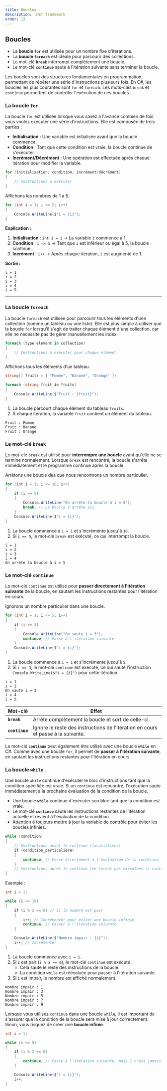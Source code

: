 ```yaml
---
title: Boucles
description: .NET framework
order: 12
---
```


## Boucles

- La **boucle `for`** est utilisée pour un nombre fixe d'itérations.
- La **boucle `foreach`** est idéale pour parcourir des collections.
- Le mot-clé **`break`** interrompt complètement une boucle.
- Le mot-clé **`continue`** saute à l'itération suivante sans terminer la boucle.

Les boucles sont des structures fondamentales en programmation, permettant de répéter une série d'instructions plusieurs fois. En C#, les boucles les plus courantes sont `for` et `foreach`. Les mots-clés `break` et `continue` permettent de contrôler l'exécution de ces boucles.



### La boucle `for`

La boucle `for` est utilisée lorsque vous savez à l'avance combien de fois vous voulez exécuter une série d'instructions. Elle est composée de trois parties :
- **Initialisation** : Une variable est initialisée avant que la boucle commence.
- **Condition** : Tant que cette condition est vraie, la boucle continue de s'exécuter.
- **Incrément/Décrément** : Une opération est effectuée après chaque itération pour modifier la variable.

```csharp
for (initialisation; condition; incrément/décrément)
{
    // Instructions à exécuter
}
```

Affichons les nombres de 1 à 5.

```csharp
for (int i = 1; i <= 5; i++)
{
    Console.WriteLine($"i = {i}");
}
```

**Explication :**
1. **Initialisation** : `int i = 1` → La variable `i` commence à 1.
2. **Condition** : `i <= 5` → Tant que `i` est inférieur ou égal à 5, la boucle continue.
3. **Incrément** : `i++` → Après chaque itération, `i` est augmenté de 1.

**Sortie :**
```
i = 1
i = 2
i = 3
i = 4
i = 5
```

---

### La boucle `foreach`

La boucle `foreach` est utilisée pour parcourir tous les éléments d'une collection (comme un tableau ou une liste). Elle est plus simple à utiliser que la boucle `for` lorsqu'il s'agit de traiter chaque élément d'une collection, car elle ne nécessite pas de gérer manuellement les index.

```csharp
foreach (type element in collection)
{
    // Instructions à exécuter pour chaque élément
}
```

Affichons tous les éléments d'un tableau.

```csharp
string[] fruits = { "Pomme", "Banane", "Orange" };

foreach (string fruit in fruits)
{
    Console.WriteLine($"Fruit : {fruit}");
}
```

1. La boucle parcourt chaque élément du tableau `fruits`.
2. À chaque itération, la variable `fruit` contient un élément du tableau.

```
Fruit : Pomme
Fruit : Banane
Fruit : Orange
```


### Le mot-clé `break`

Le mot-clé `break` est utilisé pour **interrompre une boucle** avant qu'elle ne se termine normalement. Lorsque `break` est rencontré, la boucle s'arrête immédiatement et le programme continue après la boucle.

Arrêtons une boucle dès que nous rencontrons un nombre particulier.

```csharp
for (int i = 1; i <= 10; i++)
{
    if (i == 5)
    {
        Console.WriteLine("On arrête la boucle à i = 5");
        break; // La boucle s'arrête ici
    }
    Console.WriteLine($"i = {i}");
}
```

1. La boucle commence à `i = 1` et s'incrémente jusqu'à `10`.
2. Si `i == 5`, le mot-clé `break` est exécuté, ce qui interrompt la boucle.

```
i = 1
i = 2
i = 3
i = 4
On arrête la boucle à i = 5
```

### Le mot-clé `continue`

Le mot-clé `continue` est utilisé pour **passer directement à l'itération suivante** de la boucle, en sautant les instructions restantes pour l'itération en cours.

Ignorons un nombre particulier dans une boucle.

```csharp
for (int i = 1; i <= 5; i++)
{
    if (i == 3)
    {
        Console.WriteLine("On saute i = 3");
        continue; // Passe à l'itération suivante
    }
    Console.WriteLine($"i = {i}");
}
```

1. La boucle commence à `i = 1` et s'incrémente jusqu'à `5`.
2. Si `i == 3`, le mot-clé `continue` est exécuté, ce qui saute l'instruction `Console.WriteLine($"i = {i}")` pour cette itération.

```
i = 1
i = 2
On saute i = 3
i = 4
i = 5
```

| **Mot-clé**  | **Effet**                                                                 |
|--------------|---------------------------------------------------------------------------|
| **`break`**  | Arrête complètement la boucle et sort de celle-ci.                        |
| **`continue`** | Ignore le reste des instructions de l'itération en cours et passe à la suivante. |



Le mot-clé **`continue`** peut également être utilisé avec une boucle **`while`** en C#. Comme avec une boucle `for`, il permet de **passer à l'itération suivante**, en sautant les instructions restantes pour l'itération en cours.


### La boucle `while`

Une boucle `while` continue d'exécuter le bloc d'instructions tant que la condition spécifiée est vraie. Si un `continue` est rencontré, l'exécution saute immédiatement à la prochaine évaluation de la condition de la boucle.

- Une boucle **`while`** continue d'exécuter son bloc tant que la condition est vraie.
- Le mot-clé **`continue`** saute les instructions restantes de l'itération actuelle et revient à l'évaluation de la condition.
- Attention à toujours mettre à jour la variable de contrôle pour éviter les boucles infinies.

```csharp
while (condition)
{
    // Instructions avant le continue (facultatives)
    if (condition_particulière)
    {
        continue; // Passe directement à l'évaluation de la condition
    }
    // Instructions après le continue (ne seront pas exécutées si continue est appelé)
}
```

Exemple :

```csharp
int i = 1;

while (i <= 10)
{
    if (i % 2 == 0) // Si le nombre est pair
    {
        i++; // Incrémenter pour éviter une boucle infinie
        continue; // Passer à l'itération suivante
    }

    Console.WriteLine($"Nombre impair : {i}");
    i++; // Incrémenter
}
```

1. La boucle commence avec `i = 1`.
2. Si `i` est pair (`i % 2 == 0`), le mot-clé `continue` est exécuté :
   - Cela saute le reste des instructions de la boucle.
   - La condition `while` est réévaluée pour passer à l'itération suivante.
3. Si `i` est impair, le nombre est affiché normalement.

```
Nombre impair : 1
Nombre impair : 3
Nombre impair : 5
Nombre impair : 7
Nombre impair : 9
```

Lorsque vous utilisez `continue` dans une boucle `while`, il est important de s'assurer que la condition de la boucle sera mise à jour correctement. Sinon, vous risquez de créer une **boucle infinie**.

```csharp
int i = 1;

while (i <= 5)
{
    if (i % 2 == 0)
    {
        continue; // Passe à l'itération suivante, mais i n'est jamais incrémenté ici !
    }

    Console.WriteLine($"i = {i}");
    i++;
}
```


